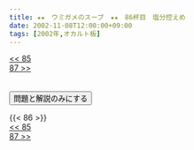 ```yaml
---
title: ★★　ウミガメのスープ　★★　86杯目　塩分控えめ
date: 2002-11-08T12:00:00+09:00
tags: [2002年,オカルト板]
---
```

<div class="th_left"><a href="../85"><< 85</a></div>
<div class="th_right"><a href="../87">87 >></a></div>
<br><br>
<script src="../../js/cupsoup.js"></script>
<form>
<input type="button" value="問題と解説のみにする" onClick="toggleCupsoup()">
</form>
{{< 86 >}}
<div class="th_left"><a href="../85"><< 85</a></div>
<div class="th_right"><a href="../87">87 >></a></div>